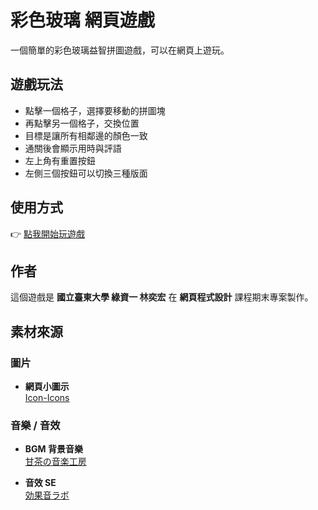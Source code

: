# 彩色玻璃 網頁遊戲

一個簡單的彩色玻璃益智拼圖遊戲，可以在網頁上遊玩。

## 遊戲玩法

- 點擊一個格子，選擇要移動的拼圖塊  
- 再點擊另一個格子，交換位置  
- 目標是讓所有相鄰邊的顏色一致  
- 通關後會顯示用時與評語  
- 左上角有重置按鈕  
- 左側三個按鈕可以切換三種版面  

## 使用方式

👉 [點我開始玩遊戲](https://conu0w0.github.io/color_glass/)

## 作者

這個遊戲是 **國立臺東大學 綠資一 林奕宏** 在 **網頁程式設計** 課程期末專案製作。

## 素材來源

### 圖片

- **網頁小圖示**  
  [Icon-Icons](https://icon-icons.com/)

### 音樂 / 音效

- **BGM 背景音樂**  
  [甘茶の音楽工房](https://amachamusic.chagasi.com/index.html)

- **音效 SE**  
  [効果音ラボ](https://soundeffect-lab.info/)

